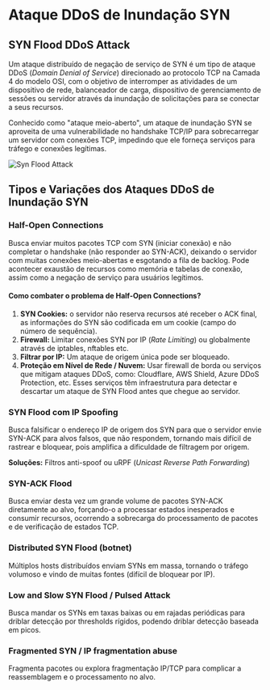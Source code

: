 # Ataque DDoS de Inundação SYN

## SYN Flood DDoS Attack
Um ataque distribuído de negação de serviço de SYN é um tipo de ataque DDoS (*Domain Denial of Service*) direcionado ao protocolo TCP na Camada 4 do modelo OSI, com o objetivo de interromper as atividades de um dispositivo de rede, balanceador de carga, dispositivo de gerenciamento de sessões ou servidor através da inundação de solicitações para se conectar a seus recursos.

Conhecido como "ataque meio-aberto", um ataque de inundação SYN se aproveita de uma vulnerabilidade no handshake TCP/IP para sobrecarregar um servidor com conexões TCP, impedindo que ele forneça serviços para tráfego e conexões legítimas.

![Syn Flood Attack](syn-flood-attack.webp)
## Tipos e Variações dos Ataques DDoS de Inundação SYN

### Half-Open Connections
Busca enviar muitos pacotes TCP com SYN (iniciar conexão) e não completar o handshake (não responder ao SYN-ACK), deixando o servidor com muitas conexões meio-abertas e esgotando a fila de backlog. Pode acontecer exaustão de recursos como memória e tabelas de conexão, assim como a negação de serviço para usuários legítimos.
#### Como combater o problema de Half-Open Connections?
1. **SYN Cookies:** o servidor não reserva recursos até receber o ACK final, as informações do SYN são codificada em um cookie (campo do número de sequência).
2. **Firewall:** Limitar conexões SYN por IP (*Rate Limiting*) ou globalmente através de iptables, nftables etc.
3. **Filtrar por IP:** Um ataque de origem única pode ser bloqueado.
4. **Proteção em Nível de Rede / Nuvem:** Usar firewall de borda ou serviços que mitigam ataques DDoS, como: Cloudflare, AWS Shield, Azure DDoS Protection, etc. Esses serviços têm infraestrutura para detectar e descartar um ataque de SYN Flood antes que chegue ao servidor.
### SYN Flood com IP Spoofing
Busca falsificar o endereço IP de origem dos SYN para que o servidor envie SYN-ACK para alvos falsos, que não respondem, tornando mais difícil de rastrear e bloquear, pois amplifica a dificuldade de filtragem por origem.

**Soluções:** Filtros anti-spoof ou uRPF (*Unicast Reverse Path Forwarding*)
### SYN-ACK Flood
Busca enviar desta vez um grande volume de pacotes SYN-ACK diretamente ao alvo, forçando-o a processar estados inesperados e consumir recursos, ocorrendo a sobrecarga do processamento de pacotes e de verificação de estados TCP.

### Distributed SYN Flood (botnet)
Múltiplos hosts distribuídos enviam SYNs em massa, tornando o tráfego volumoso e vindo de muitas fontes (difícil de bloquear por IP).

### Low and Slow SYN Flood / Pulsed Attack
Busca mandar os SYNs em taxas baixas ou em rajadas periódicas para driblar detecção por thresholds rígidos, podendo driblar detecção baseada em picos.

### Fragmented SYN / IP fragmentation abuse
Fragmenta pacotes ou explora fragmentação IP/TCP para complicar a reassemblagem e o processamento no alvo.

